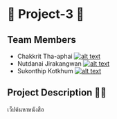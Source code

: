 # 🔰 Project-3 🔰
## Team Members
* Chakkrit Tha-aphai [![alt text][logo]][1]
* Nutdanai Jirakangwan [![alt text][logo]][2]
* Sukonthip Kotkhum [![alt text][logo]][3]


## Project Description 🤦‍♂️ 
เว็ปค้นหาหนังสือ
 

[logo]: https://www.picz.in.th/images/2018/08/07/BRRxia.png
[1]: https://www.facebook.com/zDarksoFTz
[2]: https://www.facebook.com/profile.php?id=100000670140714
[3]: https://www.facebook.com/sukhonthip.kotkhum.5






